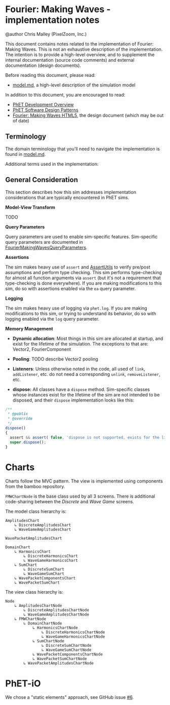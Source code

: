 # Fourier: Making Waves - implementation notes

@author Chris Malley (PixelZoom, Inc.)

This document contains notes related to the implementation of Fourier: Making Waves. 
This is not an exhaustive description of the implementation.  The intention is 
to provide a high-level overview, and to supplement the internal documentation 
(source code comments) and external documentation (design documents). 

Before reading this document, please read:
* [model.md](https://github.com/phetsims/fourier-making-waves/blob/master/doc/model.md), a high-level description of the simulation model

In addition to this document, you are encouraged to read: 
* [PhET Development Overview](https://github.com/phetsims/phet-info/blob/master/doc/phet-development-overview.md)  
* [PhET Software Design Patterns](https://github.com/phetsims/phet-info/blob/master/doc/phet-software-design-patterns.md)
* [Fourier: Making Waves HTML5](https://docs.google.com/document/d/1tOpstoF6xiMcBJEvG1rJ4mVRzsO6UWzek_ntau4rbWc), the design document (which may be out of date)

## Terminology

The domain terminology that you'll need to navigate the implementation is found in [model.md](https://github.com/phetsims/fourier-making-waves/blob/master/doc/model.md). 

Additional terms used in the implementation:

## General Consideration

This section describes how this sim addresses implementation considerations that are typically encountered in PhET sims.

**Model-View Transform**

TODO

**Query Parameters**

Query parameters are used to enable sim-specific features. Sim-specific query parameters are documented in
[FourierMakingWavesQueryParameters](https://github.com/phetsims/natural-selection/blob/master/js/common/FourierMakingWavesQueryParameters.js). 

**Assertions**

The sim makes heavy use of `assert` and [AssertUtils](https://github.com/phetsims/phetcommon/blob/master/js/AssertUtils.js) 
to verify pre/post assumptions and perform type checking. This sim performs type-checking for almost all function 
arguments via `assert` (but it's not a requirement that type-checking is done everywhere). If you are making 
modifications to this sim, do so with assertions enabled via the `ea` query parameter.

**Logging**

The sim makes heavy use of logging via `phet.log`. If you are making modifications to this sim, or trying to understand 
its behavior, do so with logging enabled via the `log` query parameter.

**Memory Management** 

* **Dynamic allocation**: Most things in this sim are allocated at startup, and exist for the lifetime of the
  simulation. The exceptions to that are: Vector2, FourierComponent

* **Pooling**: TODO describe Vector2 pooling

* **Listeners**: Unless otherwise noted in the code, all used of `link`, `addListener`, etc. do not need a corresponding
  `unlink`, `removeListener`, etc.

* **dispose:** All classes have a `dispose` method. Sim-specific classes whose instances exist for the lifetime of the
  sim are not intended to be disposed, and their `dispose` implementation looks like this:

```js
/**
 * @public
 * @override
 */
dispose()
{
  assert && assert( false, 'dispose is not supported, exists for the lifetime of the sim' );
  super.dispose();
}
```

# Charts

Charts follow the MVC pattern. The view is implemented using components from the bamboo repository.

`FMWChartNode` is the base class used by all 3 screens. There is additional code-sharing between the _Discrete_ and
_Wave Game_ screens.

The model class hierarchy is:

```
AmplitudesChart
    ↳ DiscreteAmplitudesChart
    ↳ WaveGameAmplitudesChart

WavePacketAmplitudesChart

DomainChart
    ↳ HarmonicsChart
        ↳ DiscreteHarmonicsChart
        ↳ WaveGameHarmonicsChart
    ↳ SumChart
        ↳ DiscreteSumChart
        ↳ WaveGameSumChart
    ↳ WavePacketComponentsChart
    ↳ WavePacketSumChart
```

The view class hierarchy is:

```
Node
    ↳ AmplitudesChartNode
        ↳ DiscreteAmplitudesChartNode
        ↳ WaveGameAmplitudesChartNode
    ↳ FMWChartNode
        ↳ DomainChartNode
            ↳ HarmonicsChartNode
                ↳ DiscreteHarmonicsChartNode
                ↳ WaveGameHarmonicsChartNode
            ↳ SumChartNode
                ↳ DiscreteSumChartNode
                ↳ WaveGameSumChartNode
            ↳ WavePacketComponentsChartNode
            ↳ WavePacketSumChartNode
        ↳ WavePacketAmplitudesChartNode

```

# PhET-iO

We chose a "static elements" approach, see GitHub issue [#6](https://github.com/phetsims/fourier-making-waves/issues/6).
